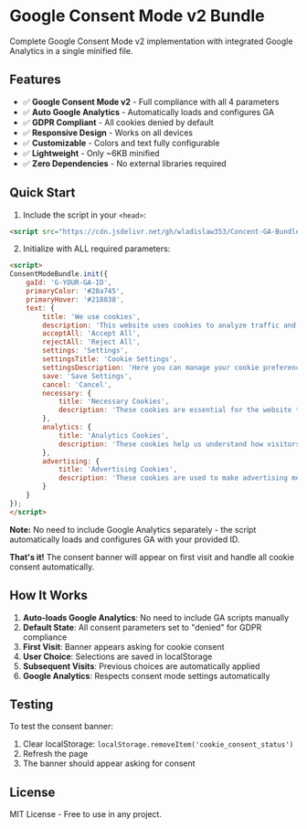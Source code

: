 # Google Consent Mode v2 Bundle

Complete Google Consent Mode v2 implementation with integrated Google Analytics in a single minified file.

## Features

- ✅ **Google Consent Mode v2** - Full compliance with all 4 parameters
- ✅ **Auto Google Analytics** - Automatically loads and configures GA
- ✅ **GDPR Compliant** - All cookies denied by default
- ✅ **Responsive Design** - Works on all devices
- ✅ **Customizable** - Colors and text fully configurable
- ✅ **Lightweight** - Only ~6KB minified
- ✅ **Zero Dependencies** - No external libraries required

## Quick Start

1. Include the script in your `<head>`:
```html
<script src="https://cdn.jsdelivr.net/gh/wladislaw353/Concent-GA-Bundle@1.1/consent-bundle.min.js"></script>
```

2. Initialize with ALL required parameters:
```html
<script>
ConsentModeBundle.init({
    gaId: 'G-YOUR-GA-ID',
    primaryColor: '#28a745',
    primaryHover: '#218838',
    text: {
        title: 'We use cookies',
        description: 'This website uses cookies to analyze traffic and improve your experience. You can choose which cookies you want to allow.',
        acceptAll: 'Accept All',
        rejectAll: 'Reject All',
        settings: 'Settings',
        settingsTitle: 'Cookie Settings',
        settingsDescription: 'Here you can manage your cookie preferences. You can enable or disable different types of cookies below.',
        save: 'Save Settings',
        cancel: 'Cancel',
        necessary: {
            title: 'Necessary Cookies',
            description: 'These cookies are essential for the website to function properly and cannot be disabled. They are usually only set in response to actions made by you which amount to a request for services.'
        },
        analytics: {
            title: 'Analytics Cookies',
            description: 'These cookies help us understand how visitors interact with our website by collecting and reporting information. All information these cookies collect is aggregated and therefore anonymous.'
        },
        advertising: {
            title: 'Advertising Cookies',
            description: 'These cookies are used to make advertising messages more relevant to you and your interests. They may be used to prevent the same ad from being shown to you too many times and to measure the effectiveness of advertising campaigns.'
        }
    }
});
</script>
```
**Note:** No need to include Google Analytics separately - the script automatically loads and configures GA with your provided ID.

**That's it!** The consent banner will appear on first visit and handle all cookie consent automatically.

## How It Works

1. **Auto-loads Google Analytics**: No need to include GA scripts manually
2. **Default State**: All consent parameters set to "denied" for GDPR compliance
3. **First Visit**: Banner appears asking for cookie consent
4. **User Choice**: Selections are saved in localStorage
5. **Subsequent Visits**: Previous choices are automatically applied
6. **Google Analytics**: Respects consent mode settings automatically

## Testing

To test the consent banner:

1. Clear localStorage: `localStorage.removeItem('cookie_consent_status')`
2. Refresh the page
3. The banner should appear asking for consent

## License

MIT License - Free to use in any project.